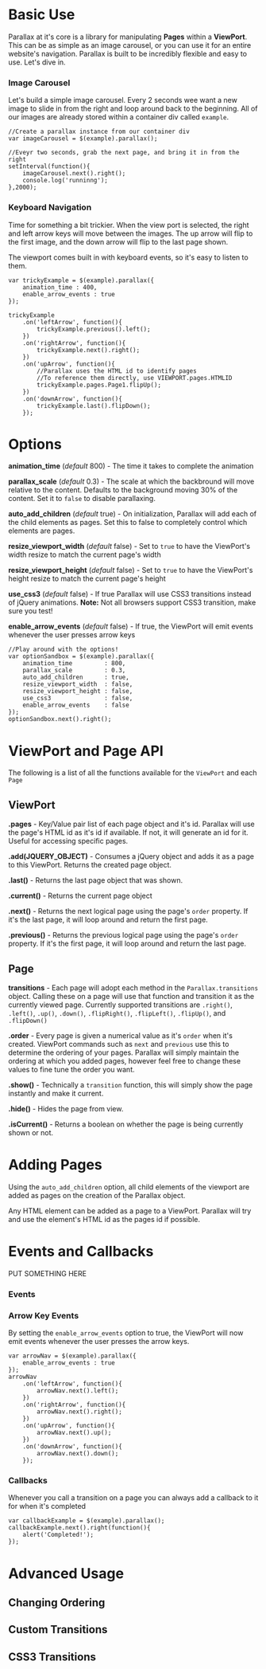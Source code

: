 



# Basic Use

Parallax at it's core is a library for manipulating **Pages** within a **ViewPort**. This can be as simple as an image carousel, or you can use it for an entire website's navigation. Parallax is built to be incredibly flexible and easy to use. Let's dive in.

### Image Carousel

Let's build a simple image carousel. Every 2 seconds wee want a new image to slide in from the right and loop around back to the beginning. All of our images are already stored within a container div called `example`.

	//Create a parallax instance from our container div
	var imageCarousel = $(example).parallax();

	//Eveyr two seconds, grab the next page, and bring it in from the right
	setInterval(function(){
		imageCarousel.next().right();
		console.log('runninng');
	},2000);

### Keyboard Navigation

Time for something a bit trickier. When the view port is selected, the right and left arrow keys will move between the images. The up arrow will flip to the first image, and the down arrow will flip to the last page shown.

The viewport comes built in with keyboard events, so it's easy to listen to them.

	var trickyExample = $(example).parallax({
		animation_time : 400,
		enable_arrow_events : true
	});

	trickyExample
		.on('leftArrow', function(){
			trickyExample.previous().left();
		})
		.on('rightArrow', function(){
			trickyExample.next().right();
		})
		.on('upArrow', function(){
			//Parallax uses the HTML id to identify pages
			//To reference them directly, use VIEWPORT.pages.HTMLID
			trickyExample.pages.Page1.flipUp();
		})
		.on('downArrow', function(){
			trickyExample.last().flipDown();
		});

# Options

**animation_time** (*default* 800) - The time it takes to complete the animation

**parallax_scale**         (*default* 0.3) - The scale at which the backbround will move relative to the content. Defaults to the background moving 30% of the content. Set it to `false` to disable parallaxing.

**auto_add_children**      (*default* true) - On initialization, Parallax will add each of the child elements as pages. Set this to false to completely control which elements are pages.

**resize_viewport_width**  (*default* false) - Set to `true` to have the ViewPort's width resize to match the current page's width

**resize_viewport_height** (*default* false) - Set to `true` to have the ViewPort's height resize to match the current page's height

**use_css3**               (*default* false) - If true Parallax will use CSS3 transitions instead of jQuery animations. **Note:** Not all browsers support CSS3 transition, make sure you test!

**enable_arrow_events**     (*default* false) - If true, the ViewPort will emit events whenever the user presses arrow keys


	//Play around with the options!
	var optionSandbox = $(example).parallax({
		animation_time         : 800,
		parallax_scale         : 0.3,
		auto_add_children      : true,
		resize_viewport_width  : false,
		resize_viewport_height : false,
		use_css3               : false,
		enable_arrow_events    : false
	});
	optionSandbox.next().right();

# ViewPort and Page API

The following is a list of all the functions available for the `ViewPort` and each `Page`

## ViewPort

**.pages** - Key/Value pair list of each page object and it's id. Parallax will use the page's HTML id as it's id if available. If not, it will generate an id for it. Useful for accessing specific pages.

**.add(JQUERY_OBJECT)** - Consumes a jQuery object and adds it as a page to this ViewPort. Returns the created page object.

**.last()** - Returns the last page object that was shown.

**.current()** - Returns the current page object

**.next()** - Returns the next logical page using the page's `order` property. If it's the last page, it will loop around and return the first page.

**.previous()** - Returns the previous logical page using the page's `order` property. If it's the first page, it will loop around and return the last page.


## Page

**transitions** - Each page will adopt each method in the `Parallax.transitions` object. Calling these on a page will use that function and transition it as the currently viewed page. Currently supported transitions are `.right()`, `.left()`, `.up()`, `.down()`, `.flipRight()`, `.flipLeft()`, `.flipUp()`, and `.flipDown()`

**.order** - Every page is given a numerical value as it's `order` when it's created. ViewPort commands such as `next` and `previous` use this to determine the ordering of your pages. Parallax will simply maintain the ordering at which you added pages, however feel free to change these values to fine tune the order you want.

**.show()** - Technically a `transition` function, this will simply show the page instantly and make it current.

**.hide()** - Hides the page from view.

**.isCurrent()** - Returns a boolean on whether the page is being currently shown or not.



# Adding Pages

Using the `auto_add_children` option, all child elements of the viewport are added as pages on the creation of the Parallax object.

Any HTML element can be added as a page to a ViewPort. Parallax will try and use the element's HTML id as the pages id if possible.

# Events and Callbacks

PUT SOMETHING HERE

### Events


### Arrow Key Events

By setting the `enable_arrow_events` option to true, the ViewPort will now emit events whenever the user presses the arrow keys.

	var arrowNav = $(example).parallax({
		enable_arrow_events : true
	});
	arrowNav
		.on('leftArrow', function(){
			arrowNav.next().left();
		})
		.on('rightArrow', function(){
			arrowNav.next().right();
		})
		.on('upArrow', function(){
			arrowNav.next().up();
		})
		.on('downArrow', function(){
			arrowNav.next().down();
		});


### Callbacks

Whenever you call a transition on a page you can always add a callback to it for when it's completed

	var callbackExample = $(example).parallax();
	callbackExample.next().right(function(){
		alert('Completed!');
	});



# Advanced Usage

## Changing Ordering

## Custom Transitions

## CSS3 Transitions